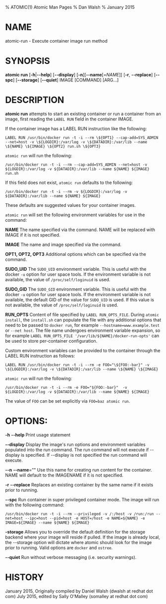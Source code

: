 % ATOMIC(1) Atomic Man Pages
% Dan Walsh
% January 2015
# NAME
atomic-run - Execute container image run method

# SYNOPSIS
**atomic run**
[**-h**|**--help**]
[**--display**]
[**-n**][**--name**[=*NAME*]]
[**-r**, **--replace**]
[**--spc**]
[**--storage**]
[**--quiet**]
IMAGE [COMMAND] [ARG...]

# DESCRIPTION
**atomic run** attempts to start an existing container or run a container
from an image,  first reading the `LABEL RUN` field in the container IMAGE.


If the container image has a LABEL RUN instruction like the following:

`LABEL RUN /usr/bin/docker run -t -i --rm \${OPT1} --cap-add=SYS_ADMIN --net=host -v \${LOGDIR}:/var/log -v \${DATADIR}:/var/lib --name \${NAME} \${IMAGE} \${OPT2} run.sh \${OPT3}`

`atomic run` will run the following:

`/usr/bin/docker run -t -i --rm --cap-add=SYS_ADMIN --net=host -v ${LOGDIR}:/var/log -v ${DATADIR}:/var/lib --name ${NAME} ${IMAGE} run.sh`

If this field does not exist, `atomic run` defaults to the following:

`/usr/bin/docker run -t -i --rm -v ${LOGDIR}:/var/log -v ${DATADIR}:/var/lib --name ${NAME} ${IMAGE}`

These defaults are suggested values for your container images.

`atomic run` will set the following environment variables for use in the command:

**NAME**
  The name specified via the command.  NAME will be replaced with IMAGE if it is not specified.

**IMAGE**
  The name and image specified via the command.

**OPT1, OPT2, OPT3**
  Additional options which can be specified via the command.

**SUDO_UID**
  The `SUDO_UID` environment variable.  This is useful with the docker `-u` option for user space tools.  If the environment variable is not available, the value of `/proc/self/loginuid` is used.

**SUDO_GID**
  The `SUDO_GID` environment variable.  This is useful with the docker `-u` option for user space tools.  If the environment variable is not available, the default GID of the value for `SUDO_UID` is used.  If this value is not available, the value of `/proc/self/loginuid` is used.

**RUN_OPTS**
  Content of file specified by `LABEL RUN_OPTS_FILE`.  During `atomic install`, the `install.sh` can populate the file with any additional options that need to be passed to `docker run`, for example `--hostname=www.example.test` or `--net host`. The file name undergoes environment variable expansion, so for example `LABEL RUN_OPTS_FILE '/var/lib/${NAME}/docker-run-opts'` can be used to store per-container configuration.

Custom environment variables can be provided to the container through the LABEL RUN instruction as follows:

`LABEL RUN /usr/bin/docker run -t -i --rm -e FOO="\${FOO:-bar}" -v \${LOGDIR}:/var/log -v \${DATADIR}:/var/lib --name \${NAME} \${IMAGE}`

`atomic run` will run the following:

`/usr/bin/docker run -t -i --rm -e FOO="${FOO:-bar}"  -v ${LOGDIR}:/var/log -v ${DATADIR}:/var/lib --name ${NAME} ${IMAGE}`

The value of `FOO` can be set explicitly via `FOO=baz atomic run`.

# OPTIONS:
**-h** **--help**
  Print usage statement

**--display**
  Display the image's run options and environment variables populated into the run command.
The run command will not execute if --display is specified.
If --display is not specified the run command will execute.

**--n** **--name**=""
   Use this name for creating run content for the container.
NAME will default to the IMAGENAME if it is not specified.

**-r** **--replace**
   Replaces an existing container by the same name if it exists prior to running.
   
**--spc**
  Run container in super privileged container mode.  The image will run with the following command:

`/usr/bin/docker run -t -i --rm --privileged -v /:/host -v /run:/run --net=host --ipc=host --pid=host -e HOST=/host -e NAME=${NAME} -e IMAGE=${IMAGE} --name ${NAME} ${IMAGE}`

**-storage**
   Allows you to override the default definition for the storage backend where your image will reside if pulled.  If the image is already local,
the --storage option will dictate where atomic should look for the image prior to running. Valid options are `docker` and `ostree`.


**--quiet**
  Run without verbose messaging (i.e. security warnings).

# HISTORY
January 2015, Originally compiled by Daniel Walsh (dwalsh at redhat dot com)
July 2015, edited by Sally O'Malley (somalley at redhat dot com)
